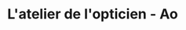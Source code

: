 ---
title: "L'atelier de l'opticien - Ao"
url: /bordeaux/latelier-de-lopticien-ao/
shop: Optiker
---
